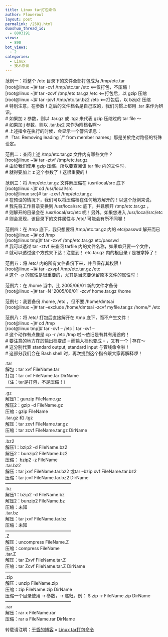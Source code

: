 ```yaml
---
title: Linux tar打包命令
author: Flowerowl
layout: post
permalink: /2501.html
duoshuo_thread_id:
  - 8803191
views:
  - 890
bot_views:
  - 2
categories:
  - Linux
  - 技术杂谈
---
```

范例一：将整个 /etc 目录下的文件全部打包成为 /tmp/etc.tar  
[root@linux ~]# tar -cvf /tmp/etc.tar /etc <==仅打包，不压缩！  
[root@linux ~]# tar -zcvf /tmp/etc.tar.gz /etc <==打包后，以 gzip 压缩  
[root@linux ~]# tar -jcvf /tmp/etc.tar.bz2 /etc <==打包后，以 bzip2 压缩  
\# 特别注意，在参数 f 之后的文件档名是自己取的，我们习惯上都用 .tar 来作为辨识。  
\# 如果加 z 参数，则以 .tar.gz 或 .tgz 来代表 gzip 压缩过的 tar file ～  
\# 如果加 j 参数，则以 .tar.bz2 来作为附档名啊～  
\# 上述指令在执行的时候，会显示一个警告讯息：  
\# 『tar: Removing leading \`/" from member names』那是关於绝对路径的特殊设定。

范例二：查阅上述 /tmp/etc.tar.gz 文件内有哪些文件？  
[root@linux ~]# tar -ztvf /tmp/etc.tar.gz  
\# 由於我们使用 gzip 压缩，所以要查阅该 tar file 内的文件时，  
\# 就得要加上 z 这个参数了！这很重要的！

范例三：将 /tmp/etc.tar.gz 文件解压缩在 /usr/local/src 底下  
[root@linux ~]# cd /usr/local/src  
[root@linux src]# tar -zxvf /tmp/etc.tar.gz  
\# 在预设的情况下，我们可以将压缩档在任何地方解开的！以这个范例来说，  
\# 我先将工作目录变换到 /usr/local/src 底下，并且解开 /tmp/etc.tar.gz ，  
\# 则解开的目录会在 /usr/local/src/etc 呢！另外，如果您进入 /usr/local/src/etc  
\# 则会发现，该目录下的文件属性与 /etc/ 可能会有所不同喔！

范例四：在 /tmp 底下，我只想要将 /tmp/etc.tar.gz 内的 etc/passwd 解开而已  
[root@linux ~]# cd /tmp  
[root@linux tmp]# tar -zxvf /tmp/etc.tar.gz etc/passwd  
\# 我可以透过 tar -ztvf 来查阅 tarfile 内的文件名称，如果单只要一个文件，  
\# 就可以透过这个方式来下达！注意到！ etc.tar.gz 内的根目录 / 是被拿掉了！

范例五：将 /etc/ 内的所有文件备份下来，并且保存其权限！  
[root@linux ~]# tar -zxvpf /tmp/etc.tar.gz /etc  
\# 这个 -p 的属性是很重要的，尤其是当您要保留原本文件的属性时！

范例六：在 /home 当中，比 2005/06/01 新的文件才备份  
[root@linux ~]# tar -N '2005/06/01′ -zcvf home.tar.gz /home

范例七：我要备份 /home, /etc ，但不要 /home/dmtsai  
[root@linux ~]# tar –exclude /home/dmtsai -zcvf myfile.tar.gz /home/* /etc

范例八：将 /etc/ 打包后直接解开在 /tmp 底下，而不产生文件！  
[root@linux ~]# cd /tmp  
[root@linux tmp]# tar -cvf – /etc | tar -xvf –  
\# 这个动作有点像是 cp -r /etc /tmp 啦～依旧是有其有用途的！  
\# 要注意的地方在於输出档变成 – 而输入档也变成 – ，又有一个 | 存在～  
\# 这分别代表 standard output, standard input 与管线命令啦！  
\# 这部分我们会在 Bash shell 时，再次提到这个指令跟大家再解释啰！

.tar  
解包：tar xvf FileName.tar  
打包：tar cvf FileName.tar DirName  
（注：tar是打包，不是压缩！）  
———————————————  
.gz  
解压1：gunzip FileName.gz  
解压2：gzip -d FileName.gz  
压缩：gzip FileName  
.tar.gz 和 .tgz  
解压：tar zxvf FileName.tar.gz  
压缩：tar zcvf FileName.tar.gz DirName  
———————————————  
.bz2  
解压1：bzip2 -d FileName.bz2  
解压2：bunzip2 FileName.bz2  
压缩： bzip2 -z FileName  
.tar.bz2  
解压：tar jxvf FileName.tar.bz2 或tar –bzip xvf FileName.tar.bz2  
压缩：tar jcvf FileName.tar.bz2 DirName  
———————————————  
.bz  
解压1：bzip2 -d FileName.bz  
解压2：bunzip2 FileName.bz  
压缩：未知  
.tar.bz  
解压：tar jxvf FileName.tar.bz  
压缩：未知  
———————————————  
.Z  
解压：uncompress FileName.Z  
压缩：compress FileName  
.tar.Z  
解压：tar Zxvf FileName.tar.Z  
压缩：tar Zcvf FileName.tar.Z DirName  
———————————————  
.zip  
解压：unzip FileName.zip  
压缩：zip FileName.zip DirName  
压缩一个目录使用 -r 参数，-r 递归。例： $ zip -r FileName.zip DirName  
———————————————  
.rar  
解压：rar x FileName.rar  
压缩：rar a FileName.rar DirName

转载请注明：[于哲的博客][1] &raquo; [Linux tar打包命令][2]

 [1]: http://lazynight.me
 [2]: http://lazynight.me/2501.html